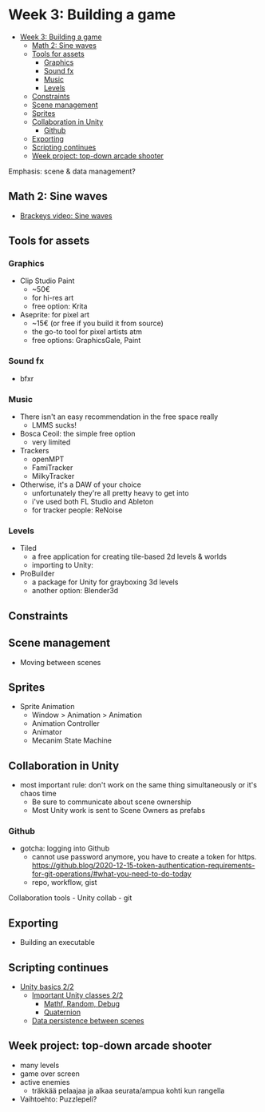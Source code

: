 # Week 3: Building a game

- [Week 3: Building a game](#week-3-building-a-game)
	- [Math 2: Sine waves](#math-2-sine-waves)
	- [Tools for assets](#tools-for-assets)
		- [Graphics](#graphics)
		- [Sound fx](#sound-fx)
		- [Music](#music)
		- [Levels](#levels)
	- [Constraints](#constraints)
	- [Scene management](#scene-management)
	- [Sprites](#sprites)
	- [Collaboration in Unity](#collaboration-in-unity)
		- [Github](#github)
	- [Exporting](#exporting)
	- [Scripting continues](#scripting-continues)
	- [Week project: top-down arcade shooter](#week-project-top-down-arcade-shooter)


Emphasis: scene & data management?

## Math 2: Sine waves

- [Brackeys video: Sine waves](https://www.youtube.com/watch?v=pEXdTLsEAjk)

## Tools for assets

### Graphics

- Clip Studio Paint
  - ~50€
  - for hi-res art
  - free option: Krita
- Aseprite: for pixel art
  - ~15€ (or free if you build it from source)
  - the go-to tool for pixel artists atm
  - free options: GraphicsGale, Paint

### Sound fx

- bfxr

### Music

- There isn't an easy recommendation in the free space really
  - LMMS sucks!
- Bosca Ceoil: the simple free option
  - very limited
- Trackers
	- openMPT
	- FamiTracker
	- MilkyTracker
- Otherwise, it's a DAW of your choice
  - unfortunately they're all pretty heavy to get into
  - i've used both FL Studio and Ableton
  - for tracker people: ReNoise
### Levels

- Tiled
  - a free application for creating tile-based 2d levels & worlds
  - importing to Unity:
- ProBuilder
  - a package for Unity for grayboxing 3d levels
  - another option: Blender3d


## Constraints
## Scene management

- Moving between scenes
## Sprites
- Sprite Animation
	- Window > Animation > Animation
	- Animation Controller
	- Animator
	- Mecanim State Machine

## Collaboration in Unity

- most important rule: don't work on the same thing simultaneously or it's chaos time
  - Be sure to communicate about scene ownership
  - Most Unity work is sent to Scene Owners as prefabs

### Github

- gotcha: logging into Github
  - cannot use password anymore, you have to create a token for https. https://github.blog/2020-12-15-token-authentication-requirements-for-git-operations/#what-you-need-to-do-today
  - repo, workflow, gist

 Collaboration tools
	- Unity collab
	- git

## Exporting
- Building an executable

## Scripting continues
- [Unity basics 2/2](#unity-basics)
	- [Important Unity classes 2/2](#important-unity-classes)
		- [Mathf, Random, Debug](#mathf-random-debug)
		- [Quaternion](#quaternion)
	- [Data persistence between scenes](#data-persistence-between-scenes)



## Week project: top-down arcade shooter

- many levels
- game over screen
- active enemies
	- träkkää pelaajaa ja alkaa seurata/ampua kohti kun rangella
- Vaihtoehto: Puzzlepeli?